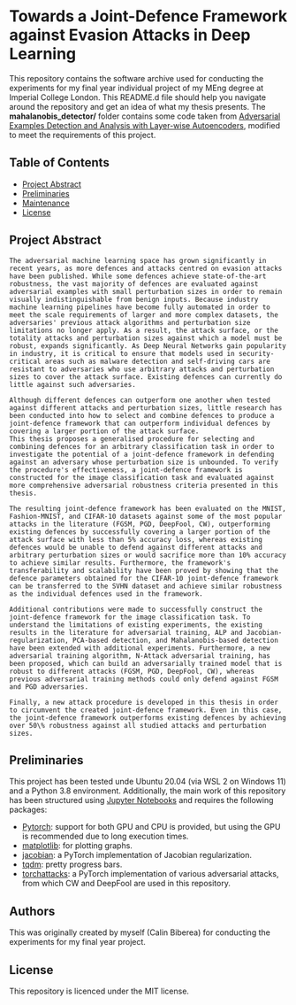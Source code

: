 # Towards a Joint-Defence Framework against Evasion Attacks in Deep Learning

This repository contains the software archive used for conducting the experiments for my final year individual project of my MEng degree at Imperial College London. This README.d file should help you navigate around the repository and get an idea of what my thesis presents. The **mahalanobis_detector/** folder contains some code taken from [Adversarial Examples Detection and Analysis with Layer-wise Autoencoders](https://github.com/gmum/adversarial_examples_ae_layers), modified to meet the requirements of this project.

## Table of Contents
- [Project Abstract](#project-abstract)
- [Preliminaries](#preliminaries)
- [Maintenance](#maintenance)
- [License](#license)

## Project Abstract

```
The adversarial machine learning space has grown significantly in recent years, as more defences and attacks centred on evasion attacks have been published. While some defences achieve state-of-the-art robustness, the vast majority of defences are evaluated against adversarial examples with small perturbation sizes in order to remain visually indistinguishable from benign inputs. Because industry machine learning pipelines have become fully automated in order to meet the scale requirements of larger and more complex datasets, the adversaries' previous attack algorithms and perturbation size limitations no longer apply. As a result, the attack surface, or the totality attacks and perturbation sizes against which a model must be robust, expands significantly. As Deep Neural Networks gain popularity in industry, it is critical to ensure that models used in security-critical areas such as malware detection and self-driving cars are resistant to adversaries who use arbitrary attacks and perturbation sizes to cover the attack surface. Existing defences can currently do little against such adversaries.

Although different defences can outperform one another when tested against different attacks and perturbation sizes, little research has been conducted into how to select and combine defences to produce a joint-defence framework that can outperform individual defences by covering a larger portion of the attack surface.
This thesis proposes a generalised procedure for selecting and combining defences for an arbitrary classification task in order to investigate the potential of a joint-defence framework in defending against an adversary whose perturbation size is unbounded. To verify the procedure's effectiveness, a joint-defence framework is constructed for the image classification task and evaluated against more comprehensive adversarial robustness criteria presented in this thesis.

The resulting joint-defence framework has been evaluated on the MNIST, Fashion-MNIST, and CIFAR-10 datasets against some of the most popular attacks in the literature (FGSM, PGD, DeepFool, CW), outperforming existing defences by successfully covering a larger portion of the attack surface with less than 5% accuracy loss, whereas existing defences would be unable to defend against different attacks and arbitrary perturbation sizes or would sacrifice more than 10% accuracy to achieve similar results. Furthermore, the framework's transferability and scalability have been proved by showing that the defence parameters obtained for the CIFAR-10 joint-defence framework can be transferred to the SVHN dataset and achieve similar robustness as the individual defences used in the framework.

Additional contributions were made to successfully construct the joint-defence framework for the image classification task. To understand the limitations of existing experiments, the existing results in the literature for adversarial training, ALP and Jacobian-regularization, PCA-based detection, and Mahalanobis-based detection have been extended with additional experiments. Furthermore, a new adversarial training algorithm, N-Attack adversarial training, has been proposed, which can build an adversarially trained model that is robust to different attacks (FGSM, PGD, DeepFool, CW), whereas previous adversarial training methods could only defend against FGSM and PGD adversaries.

Finally, a new attack procedure is developed in this thesis in order to circumvent the created joint-defence framework. Even in this case, the joint-defence framework outperforms existing defences by achieving over 50\% robustness against all studied attacks and perturbation sizes.
```

## Preliminaries

This project has been tested unde Ubuntu 20.04 (via WSL 2 on Windows 11) and a Python 3.8 environment. Additionally, the main work of this repository has been structured using [Jupyter Notebooks](https://jupyter.org/) and requires the following packages:

* [Pytorch](http://pytorch.org/): support for both GPU and CPU is provided, but using the GPU is recommended due to long execution times.
* [matplotlib](https://matplotlib.org/): for plotting graphs.
* [jacobian](https://github.com/facebookresearch/jacobian_regularizer): a PyTorch implementation of Jacobian regularization.
* [tqdm](https://github.com/tqdm/tqdm): pretty progress bars.
* [torchattacks](https://github.com/Harry24k/adversarial-attacks-pytorch): a PyTorch implementation of various adversarial attacks, from which CW and DeepFool are used in this repository.

## Authors

This was originally created by myself (Calin Biberea) for conducting the experiments for my final year project.

## License

This repository is licenced under the MIT license.